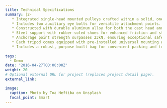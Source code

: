 ```yaml
---
title: Technical Specifications
summary: |2-
   * Integrated single-head mounted pulleys crafted within a solid, one-piece cast aluminum head for seamless cable passage from both winch and retrieval block, ensuring independent functionality.
   * Includes two auxiliary eye bolts for versatile attachment points.	
   * Constructed with durable aluminum alloy for both the cast head and legs, ensuring sturdiness and reliability
   * Steel support with rubber-soled shoes for enhanced friction and stability, providing a secure base.
   * Anchorage point strength surpasses 23kN, ensuring exceptional safety.
   * Each tripod comes equipped with pre-installed universal mounting attachments compatible with the winch	
   * Includes a robust, purpose-built bag for convenient packing and transportation	
 
tags:
  - Demo
date: "2016-04-27T00:00:00Z"
weight: 20
# Optional external URL for project (replaces project detail page).
external_link: 

image:
  caption: Photo by Toa Heftiba on Unsplash
  focal_point: Smart
---
```

